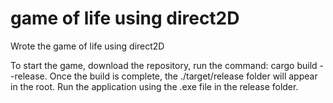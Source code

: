 # game of life using direct2D

Wrote the game of life using direct2D

To start the game, download the repository, run the command: cargo build --release. Once the build is complete, the ./target/release folder will appear in the root. 
Run the application using the .exe file in the release folder.